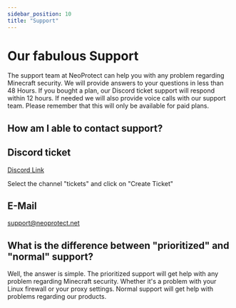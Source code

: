 ```yaml
---
sidebar_position: 10
title: "Support"
---
```


# Our fabulous Support
The support team at NeoProtect can help you with any problem regarding Minecraft security.
We will provide answers to your questions in less than 48 Hours. If you bought a plan, our Discord 
ticket support will respond within 12 hours. If needed we will also provide voice calls with our support 
team. Please remember that this will only be available for paid plans.

## How am I able to contact support?

## Discord ticket

[Discord Link](https://discord.neoprotect.net/)

Select the channel "tickets" and click on "Create Ticket"

## E-Mail

[support@neoprotect.net](mailto:support@neoprotect.net)

## What is the difference between "prioritized" and "normal" support?

Well, the answer is simple. The prioritized support will get help with any problem regarding Minecraft security.
Whether it's a problem with your Linux firewall or your proxy settings. Normal support will get help with problems regarding our products.
